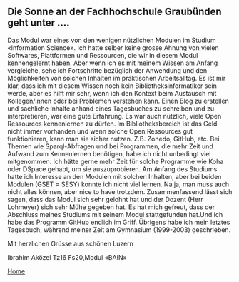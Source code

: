  ##  Die Sonne an der Fachhochschule Graubünden geht unter ....

Das Modul war eines von den wenigen nützlichen Modulen im Studium «Information Science». Ich hatte selber keine grosse Ahnung von vielen Softwares, Plattformen und Ressourcen, die wir in diesem Modul kennengelernt haben. Aber wenn ich es mit meinem Wissen am Anfang vergleiche, sehe ich Fortschritte bezüglich der Anwendung und den Möglichkeiten von solchen Inhalten im praktischen Arbeitsalltag. Es ist mir klar, dass ich mit diesem Wissen noch kein Bibliotheksinformatiker sein werde, aber es hilft mir sehr, wenn ich den Kontext beim Austausch mit Kollegen/innen oder bei Problemen verstehen kann.
Einen Blog zu erstellen und sachliche Inhalte anhand eines Tagesbuches zu schreiben und zu interpretieren, war eine gute Erfahrung. Es war auch nützlich, viele Open Ressources kennenlernen zu dürfen. Im Bibliotheksbereich ist das Geld nicht immer vorhanden und wenn solche Open Ressources gut funktionieren, kann man sie sicher nutzen. Z.B. Zonedo, GitHub, etc.
Bei Themen wie Sparql-Abfragen und bei Programmen, die mehr Zeit und Aufwand zum Kennenlernen benötigen, habe ich nicht unbedingt viel mitgenommen. Ich hätte gerne mehr Zeit für solche Programme wie Koha oder DSpace gehabt, um sie auszuprobieren. Am Anfang des Studiums hatte ich Interesse an den Modulen mit solchen Inhalten, aber bei beiden Modulen (GSET = SESY) konnte ich nicht viel lernen. Na ja, man muss auch nicht alles können, aber nice to have trotzdem.
Zusammenfassend lässt sich sagen, dass das Modul sich sehr gelohnt hat und der Dozent (Herr Lohmeyer) sich sehr Mühe gegeben hat. Es hat mich gefreut, dass der Abschluss meines Studiums mit seinem Modul stattgefunden hat.Und ich habe das Programm GitHub endlich im Griff. Übrigens habe ich mein letztes Tagesbuch, während meiner Zeit am Gymnasium (1999-2003) geschrieben. 
 

Mit herzlichen Grüsse aus schönen Luzern

Ibrahim Aközel
Tz16
Fs20,Modul «BAIN»


[Home](https://akoezeibrahi.github.io/Blogbeitraege_BAIN20_Akoezel/)
